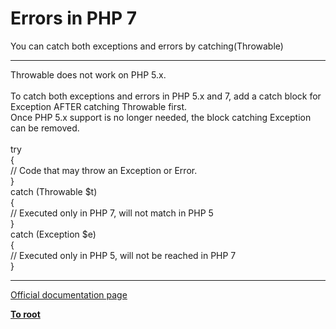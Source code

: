 # Errors in PHP 7



You can catch both exceptions and errors by catching(Throwable)  

---

Throwable does not work on PHP 5.x.<br><br>To catch both exceptions and errors in PHP 5.x and 7, add a catch block for Exception AFTER catching Throwable first.<br>Once PHP 5.x support is no longer needed, the block catching Exception can be removed.<br><br>try<br>{<br>   // Code that may throw an Exception or Error.<br>}<br>catch (Throwable $t)<br>{<br>   // Executed only in PHP 7, will not match in PHP 5<br>}<br>catch (Exception $e)<br>{<br>   // Executed only in PHP 5, will not be reached in PHP 7<br>}  

---

[Official documentation page](https://www.php.net/manual/en/language.errors.php7.php)

**[To root](/README.md)**